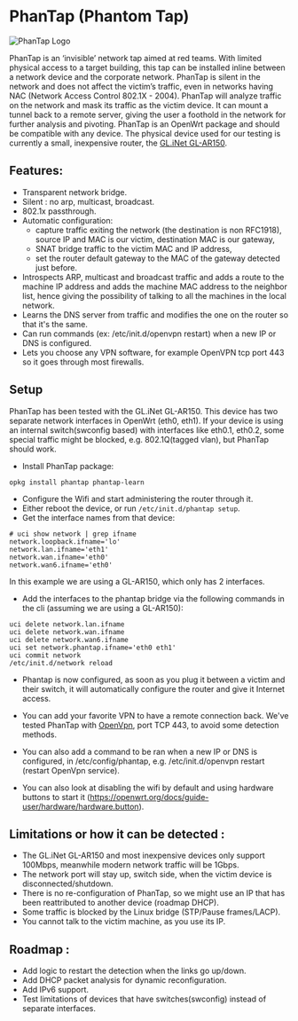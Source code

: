 # PhanTap (Phantom Tap)

![PhanTap Logo](/img/phantap.png)

PhanTap is an ‘invisible’ network tap aimed at red teams. With limited physical access to a target building, this tap can be installed inline between a network device and the corporate network. PhanTap is silent in the network and does not affect the victim’s traffic, even in networks having NAC (Network Access Control 802.1X - 2004).
PhanTap will analyze traffic on the network and mask its traffic as the victim device.
It can mount a tunnel back to a remote server, giving the user a foothold in the network for further analysis and pivoting.
PhanTap is an OpenWrt package and should be compatible with any device. The physical device used for our testing is currently a small, inexpensive router, the [GL.iNet GL-AR150](https://www.gl-inet.com/products/gl-ar150/).


## Features:

* Transparent network bridge.
* Silent : no arp, multicast, broadcast.
* 802.1x passthrough.
* Automatic configuration:
    * capture traffic exiting the network (the destination is non RFC1918), source IP and MAC is our victim, destination MAC is our gateway,
    * SNAT bridge traffic to the victim MAC and IP address,
    * set the router default gateway to the MAC of the gateway detected just before.
* Introspects ARP, multicast and broadcast traffic and adds a route to the machine IP address and adds the machine MAC address to the neighbor list, hence giving the possibility of talking to all the machines in the local network.
* Learns the DNS server from traffic and modifies the one on the router so that it's the same.
* Can run commands (ex: /etc/init.d/openvpn restart) when a new IP or DNS is configured.
* Lets you choose any VPN software, for example OpenVPN tcp port 443 so it goes through most firewalls.

## Setup

PhanTap has been tested with the GL.iNet GL-AR150. This device has two separate network interfaces in OpenWrt (eth0, eth1).
If your device is using an internal switch(swconfig based) with interfaces like eth0.1, eth0.2, some special traffic might be blocked, e.g. 802.1Q(tagged vlan), but PhanTap should work.

* Install PhanTap package:
```
opkg install phantap phantap-learn
```
* Configure the Wifi and start administering the router through it.
* Either reboot the device, or run `/etc/init.d/phantap setup`.
* Get the interface names from that device:
```
# uci show network | grep ifname
network.loopback.ifname='lo'
network.lan.ifname='eth1'
network.wan.ifname='eth0'
network.wan6.ifname='eth0'
```
In this example we are using a GL-AR150, which only has 2 interfaces.

* Add the interfaces to the phantap bridge via the following commands in the cli
(assuming we are using a GL-AR150):
```
uci delete network.lan.ifname
uci delete network.wan.ifname
uci delete network.wan6.ifname
uci set network.phantap.ifname='eth0 eth1'
uci commit network
/etc/init.d/network reload
```

* Phantap is now configured, as soon as you plug it between a victim and their switch, it will automatically configure the router and give it Internet access.

* You can add your favorite VPN to have a remote connection back. We've tested PhanTap with [OpenVpn](https://openvpn.net/community-resources/how-to/), port TCP 443, to avoid some detection methods.
* You can also add a command to be ran when a new IP or DNS is configured, in /etc/config/phantap, e.g. /etc/init.d/openvpn restart (restart OpenVpn service).
* You can also look at disabling the wifi by default and using hardware buttons to start it (https://openwrt.org/docs/guide-user/hardware/hardware.button).

## Limitations or how it can be detected :

* The GL.iNet GL-AR150 and most inexpensive devices only support 100Mbps, meanwhile modern network traffic will be 1Gbps.
* The network port  will stay up, switch side, when the victim device is disconnected/shutdown.
* There is no re-configuration of PhanTap, so we might use an IP that has been reattributed to another device (roadmap DHCP).
* Some traffic is blocked by the Linux bridge (STP/Pause frames/LACP).
* You cannot talk to the victim machine, as you use its IP.

## Roadmap :

* Add logic to restart the detection when the links go up/down.
* Add DHCP packet analysis for dynamic reconfiguration.
* Add IPv6 support.
* Test limitations of devices that have switches(swconfig) instead of separate interfaces.
